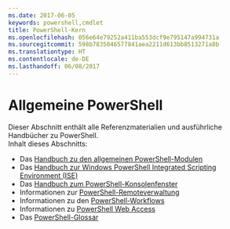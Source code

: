 ```yaml
---
ms.date: 2017-06-05
keywords: powershell,cmdlet
title: PowerShell-Kern
ms.openlocfilehash: 056e64e79252a411ba553dcf9e795147a994731a
ms.sourcegitcommit: 598b7835046577841aea2211d613bb8513271a8b
ms.translationtype: HT
ms.contentlocale: de-DE
ms.lasthandoff: 06/08/2017
---
```

#  <a name="common-powershell"></a>Allgemeine PowerShell
Dieser Abschnitt enthält alle Referenzmaterialien und ausführliche Handbücher zu PowerShell.  
Inhalt dieses Abschnitts:
-  Das [Handbuch zu den allgemeinen PowerShell-Modulen](core-modules.md)
-  Das [Handbuch zur Windows PowerShell Integrated Scripting Environment (ISE)](ise-guide.md)
-  Das [Handbuch zum PowerShell-Konsolenfenster](console-guide.md)
-  Informationen zur [PowerShell-Remoteverwaltung](Running-Remote-Commands.md)
-  Informationen zu den [PowerShell-Workflows](workflows-guide.md)
-  Informationen zu [PowerShell Web Access](web-access.md)
-  Das [PowerShell-Glossar](../Windows-PowerShell-Glossary.md)

